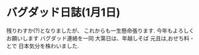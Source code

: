 # バグダッド日誌(1月1日)

残りわすか(?)となりましたが、
これからも一生懸命張ります.
今年もよろしくお願いします
バグダッド連絡を一同
大第日は、年越しそば
元且は,おせち料・とで
日本気分を株わいました.
